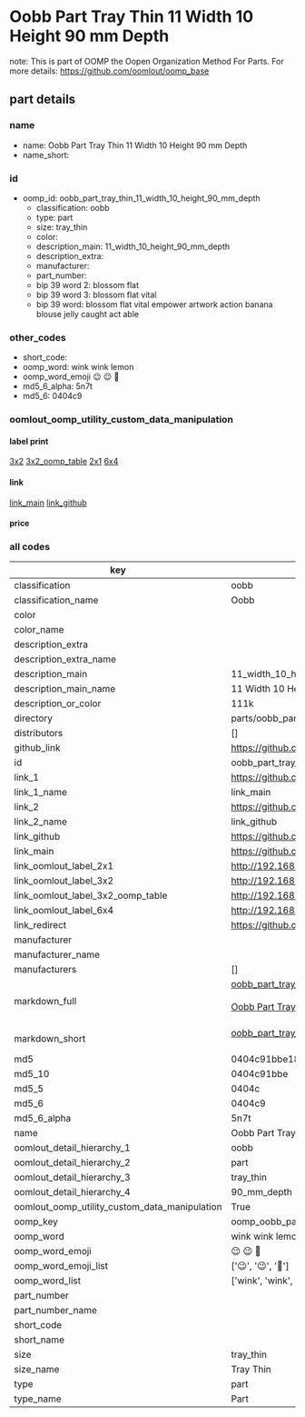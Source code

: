 # Oobb Part Tray Thin 11 Width 10 Height 90 mm Depth  

note: This is part of OOMP the Oopen Organization Method For Parts. For more details: https://github.com/oomlout/oomp_base

##  part details
  







### name
* name: Oobb Part Tray Thin 11 Width 10 Height 90 mm Depth
* name_short: 
### id
* oomp_id: oobb_part_tray_thin_11_width_10_height_90_mm_depth
  * classification: oobb
  * type: part
  * size: tray_thin
  * color: 
  * description_main: 11_width_10_height_90_mm_depth
  * description_extra: 
  * manufacturer: 
  * part_number: 
  * bip 39 word 2: blossom flat
  * bip 39 word 3: blossom flat vital
  * bip 39 word: blossom flat vital empower artwork action banana blouse jelly caught act able

### other_codes
* short_code: 
* oomp_word: wink wink lemon
* oomp_word_emoji :wink: :wink: :lemon:
* md5_6_alpha: 5n7t
* md5_6: 0404c9






### oomlout_oomp_utility_custom_data_manipulation
#### label print
[3x2](http://192.168.1.245:1112/?label=oomp%205n7t)
[3x2_oomp_table](http://192.168.1.108:1112/?label=oomp%205n7t)
[2x1](http://192.168.1.242:1112/?label=oomp%205n7t)
[6x4](http://192.168.1.55:1112/?label=oomp%205n7t)    

#### link

[link_main](https://github.com/oomlout/oomlout_oomp_version_1_messy/tree/main/parts/oobb_part_tray_thin_11_width_10_height_90_mm_depth) [link_github](https://github.com/oomlout/oomlout_oomp_version_1_messy/tree/main/parts/oobb_part_tray_thin_11_width_10_height_90_mm_depth)                             

#### price







### all codes 
| key | value |  
| --- | --- |  
| classification | oobb |  
| classification_name | Oobb |  
| color |  |  
| color_name |  |  
| description_extra |  |  
| description_extra_name |  |  
| description_main | 11_width_10_height_90_mm_depth |  
| description_main_name | 11 Width 10 Height 90 mm Depth |  
| description_or_color | 111k |  
| directory | parts/oobb_part_tray_thin_11_width_10_height_90_mm_depth |  
| distributors | [] |  
| github_link | https://github.com/oomlout/oomlout_oomp_part_src/tree/main/parts/oobb_part_tray_thin_11_width_10_height_90_mm_depth |  
| id | oobb_part_tray_thin_11_width_10_height_90_mm_depth |  
| link_1 | https://github.com/oomlout/oomlout_oomp_version_1_messy/tree/main/parts/oobb_part_tray_thin_11_width_10_height_90_mm_depth |  
| link_1_name | link_main |  
| link_2 | https://github.com/oomlout/oomlout_oomp_version_1_messy/tree/main/parts/oobb_part_tray_thin_11_width_10_height_90_mm_depth |  
| link_2_name | link_github |  
| link_github | https://github.com/oomlout/oomlout_oomp_version_1_messy/tree/main/parts/oobb_part_tray_thin_11_width_10_height_90_mm_depth |  
| link_main | https://github.com/oomlout/oomlout_oomp_version_1_messy/tree/main/parts/oobb_part_tray_thin_11_width_10_height_90_mm_depth |  
| link_oomlout_label_2x1 | http://192.168.1.242:1112/?label=oomp%205n7t |  
| link_oomlout_label_3x2 | http://192.168.1.245:1112/?label=oomp%205n7t |  
| link_oomlout_label_3x2_oomp_table | http://192.168.1.108:1112/?label=oomp%205n7t |  
| link_oomlout_label_6x4 | http://192.168.1.55:1112/?label=oomp%205n7t |  
| link_redirect | https://github.com/oomlout/oomlout_oomp_version_1_messy/tree/main/parts/oobb_part_tray_thin_11_width_10_height_90_mm_depth |  
| manufacturer |  |  
| manufacturer_name |  |  
| manufacturers | [] |  
| markdown_full | [oobb_part_tray_thin_11_width_10_height_90_mm_depth](none)<br>[](none)<br>[Oobb Part Tray Thin 11 Width 10 Height 90 Mm Depth](none)<br><br> |  
| markdown_short | [oobb_part_tray_thin_11_width_10_height_90_mm_depth](none)<br><br> |  
| md5 | 0404c91bbe1822440a069491ea1620c0 |  
| md5_10 | 0404c91bbe |  
| md5_5 | 0404c |  
| md5_6 | 0404c9 |  
| md5_6_alpha | 5n7t |  
| name | Oobb Part Tray Thin 11 Width 10 Height 90 mm Depth |  
| oomlout_detail_hierarchy_1 | oobb |  
| oomlout_detail_hierarchy_2 | part |  
| oomlout_detail_hierarchy_3 | tray_thin |  
| oomlout_detail_hierarchy_4 | 90_mm_depth |  
| oomlout_oomp_utility_custom_data_manipulation | True |  
| oomp_key | oomp_oobb_part_tray_thin_11_width_10_height_90_mm_depth |  
| oomp_word | wink wink lemon |  
| oomp_word_emoji | :wink: :wink: :lemon: |  
| oomp_word_emoji_list | [':wink:', ':wink:', ':lemon:'] |  
| oomp_word_list | ['wink', 'wink', 'lemon'] |  
| part_number |  |  
| part_number_name |  |  
| short_code |  |  
| short_name |  |  
| size | tray_thin |  
| size_name | Tray Thin |  
| type | part |  
| type_name | Part |  
